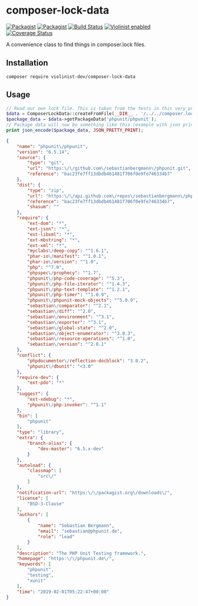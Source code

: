 # composer-lock-data


[![Packagist](https://img.shields.io/packagist/v/violinist-dev/composer-lock-data.svg?maxAge=3600)](https://packagist.org/packages/violinist-dev/composer-lock-data)
[![Packagist](https://img.shields.io/packagist/dt/violinist-dev/composer-lock-data.svg?maxAge=3600)](https://packagist.org/packages/violinist-dev/composer-lock-data)
[![Build Status](https://travis-ci.org/violinist-dev/composer-lock-data.svg?branch=master)](https://travis-ci.org/violinist-dev/composer-lock-data)
[![Violinist enabled](https://img.shields.io/badge/violinist-enabled-brightgreen.svg)](https://violinist.io)
[![Coverage Status](https://coveralls.io/repos/github/violinist-dev/composer-lock-data/badge.svg?branch=master)](https://coveralls.io/github/violinist-dev/composer-lock-data?branch=master)

A convenience class to find things in composer.lock files.

## Installation

```
composer require violinist-dev/composer-lock-data
```

## Usage

```php
// Read our own lock file. This is taken from the tests in this very project.
$data = ComposerLockData::createFromFile(__DIR__ . '/../../composer.lock');
$package_data = $data->getPackageData('phpunit/phpunit');
// Package data will now be something like this (example with json print):
print json_encode($package_data, JSON_PRETTY_PRINT);
```

```json
{
    "name": "phpunit\/phpunit",
    "version": "6.5.14",
    "source": {
        "type": "git",
        "url": "https:\/\/github.com\/sebastianbergmann\/phpunit.git",
        "reference": "bac23fe7ff13dbdb461481f706f0e9fe746334b7"
    },
    "dist": {
        "type": "zip",
        "url": "https:\/\/api.github.com\/repos\/sebastianbergmann\/phpunit\/zipball\/bac23fe7ff13dbdb461481f706f0e9fe746334b7",
        "reference": "bac23fe7ff13dbdb461481f706f0e9fe746334b7",
        "shasum": ""
    },
    "require": {
        "ext-dom": "*",
        "ext-json": "*",
        "ext-libxml": "*",
        "ext-mbstring": "*",
        "ext-xml": "*",
        "myclabs\/deep-copy": "^1.6.1",
        "phar-io\/manifest": "^1.0.1",
        "phar-io\/version": "^1.0",
        "php": "^7.0",
        "phpspec\/prophecy": "^1.7",
        "phpunit\/php-code-coverage": "^5.3",
        "phpunit\/php-file-iterator": "^1.4.3",
        "phpunit\/php-text-template": "^1.2.1",
        "phpunit\/php-timer": "^1.0.9",
        "phpunit\/phpunit-mock-objects": "^5.0.9",
        "sebastian\/comparator": "^2.1",
        "sebastian\/diff": "^2.0",
        "sebastian\/environment": "^3.1",
        "sebastian\/exporter": "^3.1",
        "sebastian\/global-state": "^2.0",
        "sebastian\/object-enumerator": "^3.0.3",
        "sebastian\/resource-operations": "^1.0",
        "sebastian\/version": "^2.0.1"
    },
    "conflict": {
        "phpdocumentor\/reflection-docblock": "3.0.2",
        "phpunit\/dbunit": "<3.0"
    },
    "require-dev": {
        "ext-pdo": "*"
    },
    "suggest": {
        "ext-xdebug": "*",
        "phpunit\/php-invoker": "^1.1"
    },
    "bin": [
        "phpunit"
    ],
    "type": "library",
    "extra": {
        "branch-alias": {
            "dev-master": "6.5.x-dev"
        }
    },
    "autoload": {
        "classmap": [
            "src\/"
        ]
    },
    "notification-url": "https:\/\/packagist.org\/downloads\/",
    "license": [
        "BSD-3-Clause"
    ],
    "authors": [
        {
            "name": "Sebastian Bergmann",
            "email": "sebastian@phpunit.de",
            "role": "lead"
        }
    ],
    "description": "The PHP Unit Testing framework.",
    "homepage": "https:\/\/phpunit.de\/",
    "keywords": [
        "phpunit",
        "testing",
        "xunit"
    ],
    "time": "2019-02-01T05:22:47+00:00"
}
```
